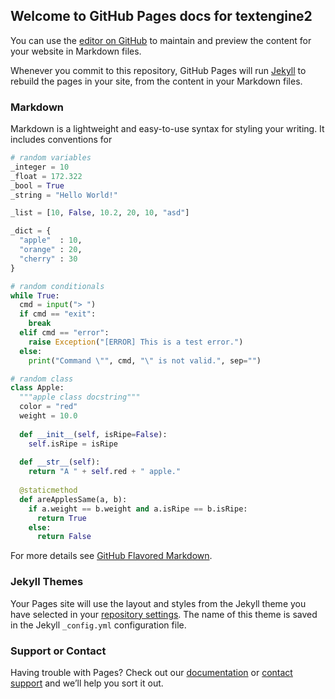 ## Welcome to GitHub Pages docs for textengine2

You can use the [editor on GitHub](https://github.com/roboboredom/textengine2/edit/master/docs/index.md) to maintain and preview the content for your website in Markdown files.

Whenever you commit to this repository, GitHub Pages will run [Jekyll](https://jekyllrb.com/) to rebuild the pages in your site, from the content in your Markdown files.

### Markdown

Markdown is a lightweight and easy-to-use syntax for styling your writing. It includes conventions for

```python
# random variables
_integer = 10
_float = 172.322
_bool = True
_string = "Hello World!"

_list = [10, False, 10.2, 20, 10, "asd"]

_dict = {
  "apple"  : 10,
  "orange" : 20,
  "cherry" : 30
}

# random conditionals
while True:
  cmd = input("> ")
  if cmd == "exit":
    break
  elif cmd == "error":
    raise Exception("[ERROR] This is a test error.")
  else:
    print("Command \"", cmd, "\" is not valid.", sep="")

# random class
class Apple:
  """apple class docstring"""
  color = "red"
  weight = 10.0
  
  def __init__(self, isRipe=False):
    self.isRipe = isRipe
  
  def __str__(self):
    return "A " + self.red + " apple."
  
  @staticmethod
  def areApplesSame(a, b):
    if a.weight == b.weight and a.isRipe == b.isRipe:
      return True
    else:
      return False
```


For more details see [GitHub Flavored Markdown](https://guides.github.com/features/mastering-markdown/).

### Jekyll Themes

Your Pages site will use the layout and styles from the Jekyll theme you have selected in your [repository settings](https://github.com/roboboredom/textengine2/settings). The name of this theme is saved in the Jekyll `_config.yml` configuration file.

### Support or Contact

Having trouble with Pages? Check out our [documentation](https://docs.github.com/categories/github-pages-basics/) or [contact support](https://github.com/contact) and we’ll help you sort it out.

